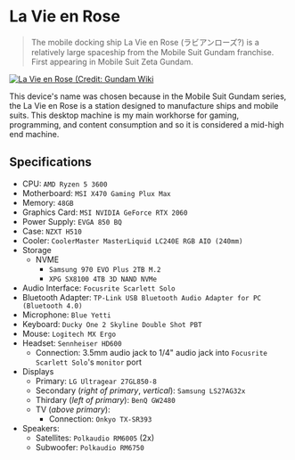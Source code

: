 # La Vie en Rose

> The mobile docking ship La Vie en Rose (ラビアンローズ?) is a relatively large spaceship from the Mobile Suit Gundam franchise. First appearing in Mobile Suit Zeta Gundam.

[![La Vie en Rose (Credit: Gundam Wiki](https://static.wikia.nocookie.net/gundam/images/e/e4/Lavieenrose.jpg/revision/latest/scale-to-width-down/1000?cb=20201110050949)](https://gundam.fandom.com/wiki/La_Vie_en_Rose)

This device's name was chosen because in the Mobile Suit Gundam series, the La Vie en Rose is a station designed to manufacture
ships and mobile suits. This desktop machine is my main workhorse for gaming, programming, and content consumption and so it is considered a mid-high end machine.

## Specifications

- CPU: `AMD Ryzen 5 3600`
- Motherboard: `MSI X470 Gaming Plux Max`
- Memory: `48GB`
- Graphics Card: `MSI NVIDIA GeForce RTX 2060`
- Power Supply: `EVGA 850 BQ`
- Case: `NZXT H510`
- Cooler: `CoolerMaster MasterLiquid LC240E RGB AIO (240mm)`
- Storage
  - NVME
    - `Samsung 970 EVO Plus 2TB M.2`
    - `XPG SX8100 4TB 3D NAND NVMe`
- Audio Interface: `Focusrite Scarlett Solo`
- Bluetooth Adapter: `TP-Link USB Bluetooth Audio Adapter for PC (Bluetooth 4.0)`
- Microphone: `Blue Yetti`
- Keyboard: `Ducky One 2 Skyline Double Shot PBT`
- Mouse: `Logitech MX Ergo`
- Headset: `Sennheiser HD600`
  - Connection: 3.5mm audio jack to 1/4" audio jack into `Focusrite Scarlett Solo`'s `monitor` port
- Displays
  - Primary: `LG Ultragear 27GL850-8`
  - Secondary (*right of primary*, *vertical*): `Samsung LS27AG32x`
  - Thirdary (*left of primary*): `BenQ GW2480`
  - TV (*above primary*): 
    - Connection: `Onkyo TX-SR393`
- Speakers:
  - Satellites: `Polkaudio RM6005` (2x)
  - Subwoofer: `Polkaudio RM6750`
